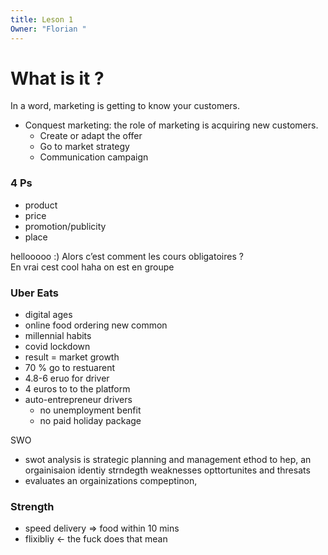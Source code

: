 ```yaml
---
title: Leson 1
Owner: "Florian "
---
```

# What is it ?
In a word, marketing is getting to know your customers.
  
- Conquest marketing: the role of marketing is acquiring new customers.
    - Create or adapt the offer
    - Go to market strategy
    - Communication campaign
  
### 4 Ps
- product
- price
- promotion/publicity
- place
  
hellooooo :)
Alors c’est comment les cours obligatoires ?  
En vrai cest cool haha on est en groupe
### Uber Eats
- digital ages
- online food ordering new common
- millennial habits
- covid lockdown
- result = market growth
- 70 % go to restuarent
- 4.8-6 eruo for driver
- 4 euros to to the platform
- auto-entrepreneur drivers
    - no unemployment benfit
    - no paid holiday package
  
  
SWO
- swot analysis is strategic planning and management ethod to hep, an orgainisaion identiy strndegth weaknesses opttortunites and thresats
- evaluates an orgainizations compeptinon,
  
  
### Strength
- speed delivery ⇒ food within 10 mins
- flixibliy ← the fuck does that mean